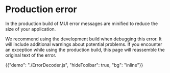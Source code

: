 # Production error

<p class="description">In the production build of MUI error messages are minified to reduce the size of your application.</p>

We recommend using the development build when debugging this error.
It will include additional warnings about potential problems.
If you encounter an exception while using the production build, this page will reassemble the original text of the error.

{{"demo": "./ErrorDecoder.js", "hideToolbar": true, "bg": "inline"}}
